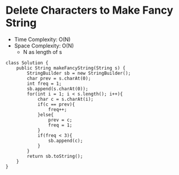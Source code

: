 # Delete Characters to Make Fancy String

- Time Complexity: O(N)
- Space Complexity: O(N)
  - N as length of s

```
class Solution {
    public String makeFancyString(String s) {
        StringBuilder sb = new StringBuilder();
        char prev = s.charAt(0);
        int freq = 1;
        sb.append(s.charAt(0));
        for(int i = 1; i < s.length(); i++){
            char c = s.charAt(i);
            if(c == prev){
                freq++;
            }else{
                prev = c;
                freq = 1;
            }
            if(freq < 3){
                sb.append(c);
            }
        }
        return sb.toString();
    }
}
```

